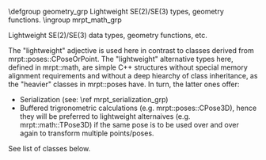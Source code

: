\defgroup geometry_grp Lightweight SE(2)/SE(3) types, geometry functions.
\ingroup mrpt_math_grp

Lightweight SE(2)/SE(3) data types, geometry functions, etc.

The "lightweight" adjective is used here in contrast to classes derived
from mrpt::poses::CPoseOrPoint. 
The "lightweight" alternative types here, defined in mrpt::math, are simple
C++ structures without special memory alignment requirements and without 
a deep hiearchy of class inheritance, as the "heavier" classes in mrpt::poses have.
In turn, the latter ones offer:
 - Serialization (see: \ref mrpt_serialization_grp)
 - Buffered trigronometric calculations (e.g. mrpt::poses::CPose3D), hence they
will be preferred to lightweight alternaives (e.g. mrpt::math::TPose3D) if the
same pose is to be used over and over again to transform multiple points/poses.

See list of classes below.

